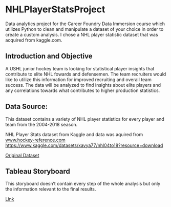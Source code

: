 # NHLPlayerStatsProject
Data analytics project for the Career Foundry Data Immersion course which utilizes Python to clean and manipulate a dataset of your choice in order to create a custom analysis. I chose a NHL player statistic dataset that was acquired from kaggle.com.

## Introduction and Objective
A USHL junior hockey team is looking for statistical player insights that contribute to elite NHL fowards and defensemen. The team recruiters would like to utilize this information for improved recruiting and overall team success. The data will be analyzed to find insights about elite players and any correlations towards what contributes to higher production statistics. 

## Data Source:
This dataset contains a variety of NHL player statistics for every player and team from the 2004-2018 season.

NHL Player Stats dataset from Kaggle and data was aquired from www.hockey-reference.com
https://www.kaggle.com/datasets/xavya77/nhl04to18?resource=download

[Original Dataset](https://www.kaggle.com/datasets/xavya77/nhl04to18/download?datasetVersionNumber=2)

## Tableau Storyboard
This storyboard doesn’t contain every step of the whole analysis but only the information relevant to the final results.

[Link]()
